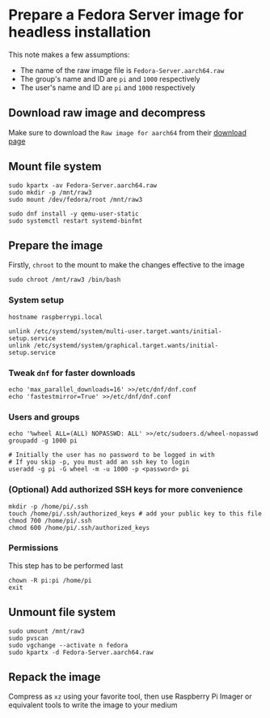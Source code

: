 # Prepare a Fedora Server image for headless installation

This note makes a few assumptions:

- The name of the raw image file is `Fedora-Server.aarch64.raw`
- The group's name and ID are `pi` and `1000` respectively
- The user's name and ID are `pi` and `1000` respectively

## Download raw image and decompress

Make sure to download the `Raw image for aarch64` from their [download page](https://getfedora.org/en/server/download/)

## Mount file system

```shell
sudo kpartx -av Fedora-Server.aarch64.raw
sudo mkdir -p /mnt/raw3
sudo mount /dev/fedora/root /mnt/raw3

sudo dnf install -y qemu-user-static
sudo systemctl restart systemd-binfmt
```

## Prepare the image

Firstly, `chroot` to the mount to make the changes effective to the image

```shell
sudo chroot /mnt/raw3 /bin/bash
```

### System setup

```shell
hostname raspberrypi.local

unlink /etc/systemd/system/multi-user.target.wants/initial-setup.service
unlink /etc/systemd/system/graphical.target.wants/initial-setup.service
```

### Tweak `dnf` for faster downloads

```shell
echo 'max_parallel_downloads=16' >>/etc/dnf/dnf.conf
echo 'fastestmirror=True' >>/etc/dnf/dnf.conf
```

### Users and groups

```shell
echo '%wheel ALL=(ALL) NOPASSWD: ALL' >>/etc/sudoers.d/wheel-nopasswd
groupadd -g 1000 pi

# Initially the user has no password to be logged in with
# If you skip -p, you must add an ssh key to login
useradd -g pi -G wheel -m -u 1000 -p <password> pi
```

### (Optional) Add authorized SSH keys for more convenience

```shell
mkdir -p /home/pi/.ssh
touch /home/pi/.ssh/authorized_keys # add your public key to this file
chmod 700 /home/pi/.ssh
chmod 600 /home/pi/.ssh/authorized_keys
```

### Permissions

This step has to be performed last

```shell
chown -R pi:pi /home/pi
exit
```

## Unmount file system

```shell
sudo umount /mnt/raw3
sudo pvscan
sudo vgchange --activate n fedora
sudo kpartx -d Fedora-Server.aarch64.raw
```

## Repack the image

Compress as `xz` using your favorite tool, then use Raspberry Pi Imager or equivalent tools to write the image to your medium
